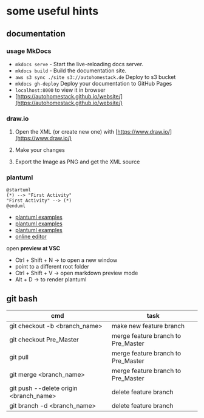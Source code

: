 # some useful hints

## documentation

### usage MkDocs

* `mkdocs serve` - Start the live-reloading docs server.
* `mkdocs build` - Build the documentation site.
* `aws s3 sync ./site s3://autohomestack.de` Deploy to s3 bucket
* `mkdocs gh-deploy`  Deploy your documentation to GitHub Pages
* `localhost:8000` to view it in browser
* [https://autohomestack.github.io/website/](https://autohomestack.github.io/website/)

### draw.io

1. Open the XML (or create new one) with [https://www.draw.io/](https://www.draw.io/)

1. Make your changes

1. Export the Image as PNG and get the XML source

### plantuml

``` plantuml
@startuml
(*) --> "First Activity"
"First Activity" --> (*)
@enduml
```

* [plantuml examples](http://ogom.github.io/draw_uml/plantuml/)
* [plantuml examples](http://plantuml.com/sitemap-language-specification)
* [plantuml examples](https://real-world-plantuml.com)
* [online editor](https://www.planttext.com)

open **preview at VSC**

* Ctrl + Shift + N -> to open a new window
* point to a different root folder
* Ctrl + Shift + V -> open markdown preview mode
* Alt + D -> to render plantuml

## git bash

cmd|task
-|-
git checkout -b <branch_name>|make new feature branch
git checkout Pre_Master|merge feature branch to Pre_Master
git pull|merge feature branch to Pre_Master
git merge <branch_name>|merge feature branch to Pre_Master
git push --delete origin <branch_name>|delete feature branch
git branch -d <branch_name>|delete feature branch
